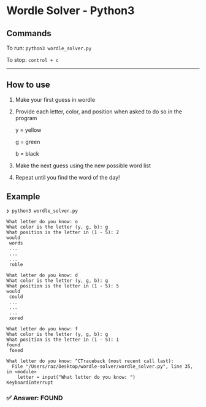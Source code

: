 # Wordle Solver - Python3

## Commands

To run: `python3 wordle_solver.py`

To stop: `control + c`

<hr />

## How to use
1. Make your first guess in wordle
2. Provide each letter, color, and position when asked to do so in the program

    y = yellow
  
    g = green
  
    b = black
  
3. Make the next guess using the new possible word list
4. Repeat until you find the word of the day!

## Example

```
❯ python3 wordle_solver.py

What letter do you know: o
What color is the letter (y, g, b): g
What position is the letter in (1 - 5): 2
would
 words
 ...
 ...
 ...
 roble

What letter do you know: d
What color is the letter (y, g, b): g
What position is the letter in (1 - 5): 5
would
 could
 ...
 ...
 ...
 xored

What letter do you know: f
What color is the letter (y, g, b): g
What position is the letter in (1 - 5): 1
found
 foxed

What letter do you know: ^CTraceback (most recent call last):
  File "/Users/raz/Desktop/wordle-solver/wordle_solver.py", line 35, in <module>
    letter = input("What letter do you know: ")
KeyboardInterrupt
```

### ✅ Answer: FOUND
